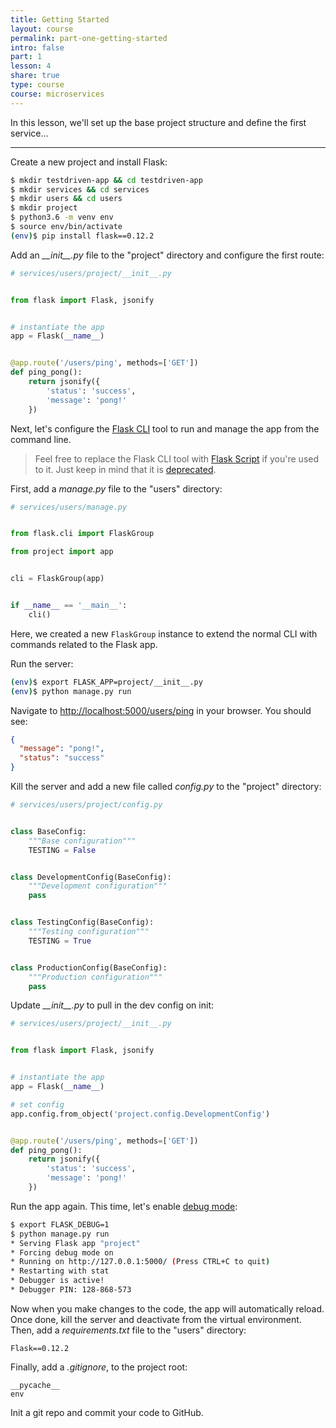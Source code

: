 ```yaml
---
title: Getting Started
layout: course
permalink: part-one-getting-started
intro: false
part: 1
lesson: 4
share: true
type: course
course: microservices
---
```


In this lesson, we'll set up the base project structure and define the first service...

---

Create a new project and install Flask:

```sh
$ mkdir testdriven-app && cd testdriven-app
$ mkdir services && cd services
$ mkdir users && cd users
$ mkdir project
$ python3.6 -m venv env
$ source env/bin/activate
(env)$ pip install flask==0.12.2
```

Add an *\_\_init\_\_.py* file to the "project" directory and configure the first route:

```python
# services/users/project/__init__.py


from flask import Flask, jsonify


# instantiate the app
app = Flask(__name__)


@app.route('/users/ping', methods=['GET'])
def ping_pong():
    return jsonify({
        'status': 'success',
        'message': 'pong!'
    })
```

Next, let's configure the [Flask CLI](http://flask.pocoo.org/docs/0.12/cli/) tool to run and manage the app from the command line.

> Feel free to replace the Flask CLI tool with [Flask Script](https://flask-script.readthedocs.io/en/latest/) if you're used to it. Just keep in mind that it is [deprecated](https://github.com/smurfix/flask-script/issues/172).

First, add a *manage.py* file to the "users" directory:

```python
# services/users/manage.py


from flask.cli import FlaskGroup

from project import app


cli = FlaskGroup(app)


if __name__ == '__main__':
    cli()
```



Here, we created a new `FlaskGroup` instance to extend the normal CLI with commands related to the Flask app.

Run the server:

```sh
(env)$ export FLASK_APP=project/__init__.py
(env)$ python manage.py run
```

Navigate to [http://localhost:5000/users/ping](http://localhost:5000/users/ping) in your browser. You should see:

```json
{
  "message": "pong!",
  "status": "success"
}
```

Kill the server and add a new file called *config.py* to the "project" directory:

```python
# services/users/project/config.py


class BaseConfig:
    """Base configuration"""
    TESTING = False


class DevelopmentConfig(BaseConfig):
    """Development configuration"""
    pass


class TestingConfig(BaseConfig):
    """Testing configuration"""
    TESTING = True


class ProductionConfig(BaseConfig):
    """Production configuration"""
    pass
```

Update *\_\_init\_\_.py* to pull in the dev config on init:

```python
# services/users/project/__init__.py


from flask import Flask, jsonify


# instantiate the app
app = Flask(__name__)

# set config
app.config.from_object('project.config.DevelopmentConfig')


@app.route('/users/ping', methods=['GET'])
def ping_pong():
    return jsonify({
        'status': 'success',
        'message': 'pong!'
    })
```

Run the app again. This time, let's enable [debug mode](http://flask.pocoo.org/docs/0.12/quickstart/#debug-mode):

```sh
$ export FLASK_DEBUG=1
$ python manage.py run
* Serving Flask app "project"
* Forcing debug mode on
* Running on http://127.0.0.1:5000/ (Press CTRL+C to quit)
* Restarting with stat
* Debugger is active!
* Debugger PIN: 128-868-573
```

Now when you make changes to the code, the app will automatically reload. Once done, kill the server and deactivate from the virtual environment. Then, add a *requirements.txt* file to the "users" directory:

```
Flask==0.12.2
```

Finally, add a *.gitignore*, to the project root:

```
__pycache__
env
```

Init a git repo and commit your code to GitHub.
